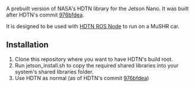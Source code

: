 A prebuilt version of NASA's HDTN library for the Jetson Nano. It was built after HDTN's commit [976bfdea](https://github.com/nasa/HDTN/commit/976bfdea58f78e97657f755f6c955cdddb3dcfd2).

It is designed to be used with [HDTN ROS Node](https://github.com/rmenon1008/HDTN-ROS-Node) to run on a MuSHR car.

## Installation
1. Clone this repository where you want to have HDTN's build root.
2. Run jetson_install.sh to copy the required shared libraries into your system's shared libraries folder.
3. Use HDTN as normal (as of HDTN's commit [976bfdea](https://github.com/nasa/HDTN/commit/976bfdea58f78e97657f755f6c955cdddb3dcfd2))